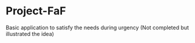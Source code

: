 # Project-FaF
Basic application to satisfy the needs during urgency (Not completed but illustrated the idea)

